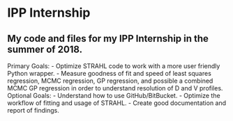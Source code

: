 # IPP Internship

My code and files for my IPP Internship in the summer of 2018. 
---
Primary Goals:
         - Optimize STRAHL code to work with a more user friendly Python wrapper.
         - Measure goodness of fit and speed of least squares regression, MCMC regression, GP regression, and possible a combined MCMC GP regression in order to understand resolution of D and V profiles.
Optional Goals:
          - Understand how to use GitHub/BitBucket.
          - Optimize the workflow of fitting and usage of STRAHL.
          - Create good documentation and report of findings.